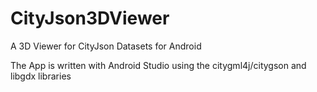 # CityJson3DViewer
A 3D Viewer for CityJson Datasets for Android 

The App is written with Android Studio using the citygml4j/citygson and libgdx libraries
